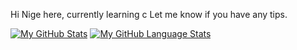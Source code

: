 Hi Nige here, 
currently learning c
Let me know if you have any tips.

<!---
NigeParis/NigeParis is a ✨ special ✨ repository because its `README.md` (this file) appears on your GitHub profile.
You can click the Preview link to take a look at your changes.
--->
[![My GitHub Stats](https://github-readme-stats.vercel.app/api/?username=NigeParis&count_private=true&theme=tokyonight&showicons=true)]()
[![My GitHub Language Stats](https://github-readme-stats.vercel.app/api/top-langs/?username=NigeParis&langs_count=5&theme=tokyonight)]()
